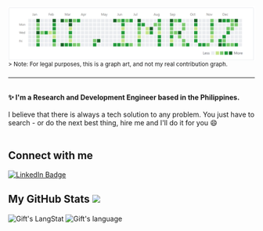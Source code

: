 <img align="right" alt="contr-art" src="/img/contri-art.png" />

<sup>> Note: For legal purposes, this is a graph art, and not my real contribution graph.</sup>

---
<br>
<strong>✨ I'm a Research and Development Engineer based in the Philippines. </strong>
<br><br>
I believe that there is always a tech solution to any problem. You just have to search - or do the next best thing, hire me and I'll do it for you 😄
<br>
<br>

<h2>Connect with me </h3>
    <p>
        <a href="https://linkedin.com/in/ruzramirez"><img src="https://img.shields.io/badge/-Ruzell%20Ramirez%20-blue?style=plastic&amp;labelColor=blue&amp;logo=LinkedIn&amp;link=https://linkedin.com/in/ruzellramirez" alt="LinkedIn Badge"></a> 

 ##  My GitHub Stats <img src = "https://i.pinimg.com/originals/65/c4/f4/65c4f452571be1261e9c623f7da488ac.gif" width = 35px> 
 
 <div>
   <img align="center" src="https://github-readme-streak-stats.herokuapp.com/?user=ruzellramirez" alt="Gift's LangStat" />
  <img align="center" src="https://github-readme-stats.vercel.app/api/top-langs?username=ruzellramirez&langs_count=10&show_icons=true&locale=en&layout=compact&theme=light" alt="Gift's language" height="192px"  width="500px"/>
</div>
